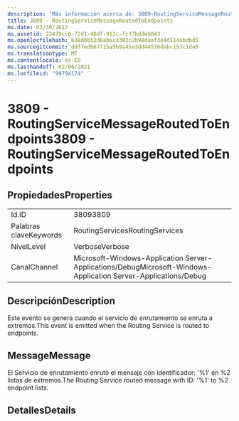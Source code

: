 ```yaml
---
description: 'Más información acerca de: 3809-RoutingServiceMessageRoutedToEndpoints'
title: 3809 - RoutingServiceMessageRoutedToEndpoints
ms.date: 03/30/2017
ms.assetid: 22479cc6-72d1-48df-912c-fc37bddeb043
ms.openlocfilehash: 638d6652d8abac3302c2b98daaf3e4d114abdbd5
ms.sourcegitcommit: ddf7edb67715a5b9a45e3dd44536dabc153c1de0
ms.translationtype: MT
ms.contentlocale: es-ES
ms.lasthandoff: 02/06/2021
ms.locfileid: "99794174"
---
```

# <a name="3809---routingservicemessageroutedtoendpoints"></a><span data-ttu-id="aa186-103">3809 - RoutingServiceMessageRoutedToEndpoints</span><span class="sxs-lookup"><span data-stu-id="aa186-103">3809 - RoutingServiceMessageRoutedToEndpoints</span></span>

## <a name="properties"></a><span data-ttu-id="aa186-104">Propiedades</span><span class="sxs-lookup"><span data-stu-id="aa186-104">Properties</span></span>  
  
|||  
|-|-|  
|<span data-ttu-id="aa186-105">Id.</span><span class="sxs-lookup"><span data-stu-id="aa186-105">ID</span></span>|<span data-ttu-id="aa186-106">3809</span><span class="sxs-lookup"><span data-stu-id="aa186-106">3809</span></span>|  
|<span data-ttu-id="aa186-107">Palabras clave</span><span class="sxs-lookup"><span data-stu-id="aa186-107">Keywords</span></span>|<span data-ttu-id="aa186-108">RoutingServices</span><span class="sxs-lookup"><span data-stu-id="aa186-108">RoutingServices</span></span>|  
|<span data-ttu-id="aa186-109">Nivel</span><span class="sxs-lookup"><span data-stu-id="aa186-109">Level</span></span>|<span data-ttu-id="aa186-110">Verbose</span><span class="sxs-lookup"><span data-stu-id="aa186-110">Verbose</span></span>|  
|<span data-ttu-id="aa186-111">Canal</span><span class="sxs-lookup"><span data-stu-id="aa186-111">Channel</span></span>|<span data-ttu-id="aa186-112">Microsoft-Windows-Application Server-Applications/Debug</span><span class="sxs-lookup"><span data-stu-id="aa186-112">Microsoft-Windows-Application Server-Applications/Debug</span></span>|  
  
## <a name="description"></a><span data-ttu-id="aa186-113">Descripción</span><span class="sxs-lookup"><span data-stu-id="aa186-113">Description</span></span>  

 <span data-ttu-id="aa186-114">Este evento se genera cuando el servicio de enrutamiento se enruta a extremos.</span><span class="sxs-lookup"><span data-stu-id="aa186-114">This event is emitted when the Routing Service is routed to endpoints.</span></span>  
  
## <a name="message"></a><span data-ttu-id="aa186-115">Message</span><span class="sxs-lookup"><span data-stu-id="aa186-115">Message</span></span>  

 <span data-ttu-id="aa186-116">El Servicio de enrutamiento enrutó el mensaje con identificador: '%1' en %2 listas de extremos.</span><span class="sxs-lookup"><span data-stu-id="aa186-116">The Routing Service routed message with ID: '%1' to %2 endpoint lists.</span></span>  
  
## <a name="details"></a><span data-ttu-id="aa186-117">Detalles</span><span class="sxs-lookup"><span data-stu-id="aa186-117">Details</span></span>
